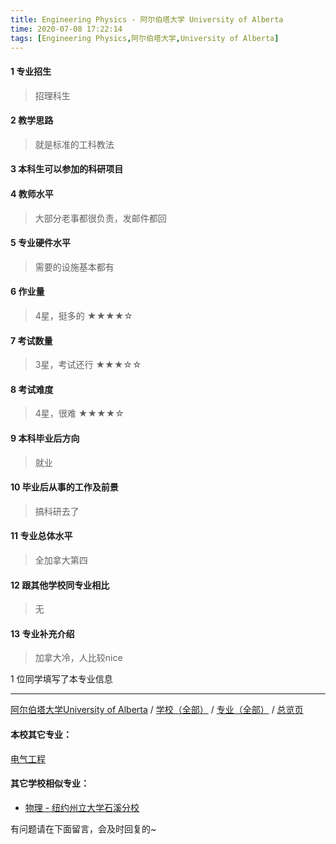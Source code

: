 ```yaml
---
title: Engineering Physics - 阿尔伯塔大学 University of Alberta
time: 2020-07-08 17:22:14
tags: [Engineering Physics,阿尔伯塔大学,University of Alberta]
---
```

#### 1 专业招生
> 招理科生  


#### 2 教学思路
> 就是标准的工科教法


#### 3 本科生可以参加的科研项目
>  


#### 4 教师水平
> 大部分老事都很负责，发邮件都回


#### 5 专业硬件水平
> 需要的设施基本都有


#### 6 作业量
> 4星，挺多的
★★★★☆


#### 7 考试数量
>3星，考试还行
★★★☆☆


#### 8 考试难度
> 4星，很难
★★★★☆


#### 9 本科毕业后方向
> 就业


#### 10 毕业后从事的工作及前景
> 搞科研去了


#### 11 专业总体水平
> 全加拿大第四


#### 12 跟其他学校同专业相比
> 无


#### 13 专业补充介绍
> 加拿大冷，人比较nice

1 位同学填写了本专业信息
***
[阿尔伯塔大学University of Alberta](https://univgo.github.io/2020/07/08/阿尔伯塔大学University%20of%20Alberta) / [学校（全部）](https://univgo.github.io/2020/07/09/学校汇总页) / [专业（全部）](https://univgo.github.io/2020/07/09/专业汇总页) / [总览页](https://univgo.github.io/2020/07/09/总览) 
#### 本校其它专业：
[电气工程](https://univgo.github.io/2020/07/08/%E7%94%B5%E6%B0%94%E5%B7%A5%E7%A8%8B%20-%20%E9%98%BF%E5%B0%94%E4%BC%AF%E5%A1%94%E5%A4%A7%E5%AD%A6University-of-Alberta/)
#### 其它学校相似专业：
- [物理 - 纽约州立大学石溪分校](https://univgo.github.io/2020/07/08/物理%20-%20纽约州立大学石溪分校) 


有问题请在下面留言，会及时回复的~
